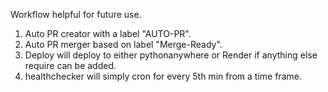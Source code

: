 Workflow helpful for future use.
1. Auto PR creator with a label "AUTO-PR".
2. Auto PR merger based on label "Merge-Ready".
3. Deploy will deploy to either pythonanywhere or Render if anything else require can be added.
4. healthchecker will simply cron for every 5th min from a time frame.

